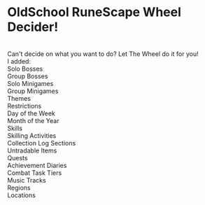 <h1>OldSchool RuneScape Wheel Decider!</h1>
<br>
Can't decide on what you want to do? Let The Wheel do it for you!
<br>
I added:
<br>
Solo Bosses
<br>
Group Bosses
<br>
Solo Minigames
<br>
Group Minigames
<br>
Themes
<br>
Restrictions
<br>
Day of the Week
<br>
Month of the Year
<br>
Skills
<br>
Skilling Activities
<br>
Collection Log Sections
<br>
Untradable Items
<br>
Quests
<br>
Achievement Diaries
<br>
Combat Task Tiers
<br>
Music Tracks
<br>
Regions
<br>
Locations
